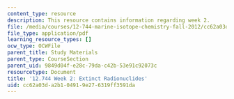 ```yaml
---
content_type: resource
description: This resource contains information regarding week 2.
file: /media/courses/12-744-marine-isotope-chemistry-fall-2012/cc62a03da2b104919e276319ff3591da_MIT12_744F12_Week2.pdf
file_type: application/pdf
learning_resource_types: []
ocw_type: OCWFile
parent_title: Study Materials
parent_type: CourseSection
parent_uid: 9849d04f-e28c-79da-c42b-53e91c92073c
resourcetype: Document
title: '12.744 Week 2: Extinct Radionuclides'
uid: cc62a03d-a2b1-0491-9e27-6319ff3591da
---
```


